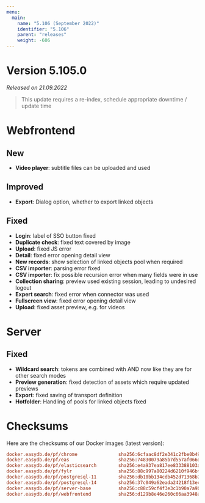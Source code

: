 ```yaml
---
menu:
  main:
    name: "5.106 (September 2022)"
    identifier: "5.106"
    parent: "releases"
    weight: -606
---
```


# Version 5.105.0

*Released on 21.09.2022*

> This update requires a re-index, schedule appropriate downtime / update time

# Webfrontend

## New

* **Video player**: subtitle files can be uploaded and used

## Improved

* **Export**: Dialog option, whether to export linked objects

## Fixed

* **Login**: label of SSO button fixed
* **Duplicate check**: fixed text covered by image
* **Upload**: fixed JS error
* **Detail**: fixed error opening detail view
* **New records**: show selection of linked objects pool when required
* **CSV importer**: parsing error fixed
* **CSV importer**: fix possible recursion error when many fields were in use
* **Collection sharing**: preview used existing session, leading to undesired logout
* **Expert search**: fixed error when connector was used
* **Fullscreen view**: fixed error opening detail view
* **Upload**: fixed asset preview, e.g. for videos

# Server

## Fixed

* **Wildcard search**: tokens are combined with AND now like they are for other search modes
* **Preview generation**: fixed detection of assets which require updated previews
* **Export**: fixed saving of transport definition
* **Hotfolder**: Handling of pools for linked objects fixed

# Checksums

Here are the checksums of our Docker images (latest version):

```ini
docker.easydb.de/pf/chrome               sha256:6cfaac8df2e341c2fbe0b49d5cd6020c15fa39ee93f36348141f07c20b342bd0
docker.easydb.de/pf/eas                  sha256:74830079a85b7d557af066dcc4b11d5b9fa3262f6361361b5f7c3d9988e4eaad
docker.easydb.de/pf/elasticsearch        sha256:e4a937ea817ee833388103a7fb14650fd2973e4e989e43979610629cd35187c7
docker.easydb.de/pf/fylr                 sha256:88c997a80224d6210f946bf78272237e066c4426221527aec7c249578c767ff3
docker.easydb.de/pf/postgresql-11        sha256:db10bb134cdb452d71368b7a21b8aba6329a81e3ad85b8493f552075d475e2be
docker.easydb.de/pf/postgresql-14        sha256:37c049a62eada24218f13ec760d4b48f686b793d89622464d18bfc48693b2185
docker.easydb.de/pf/server-base          sha256:c88c59cf4f3e3c1b90a7a9b026ef7f9d6879c57d7d5c51ceb363ee0588c075f7
docker.easydb.de/pf/webfrontend          sha256:d129b8e46e260c66aa3948a03991a02924afddb501265188446d6fe31a55fde3
```
